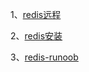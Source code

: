 1、[redis远程](https://www.cnblogs.com/Gyoung/p/6678702.html)

2、[redis安装](https://www.cnblogs.com/zuidongfeng/p/8032505.html)

3、[redis-runoob](https://www.runoob.com/redis/redis-install.html)









